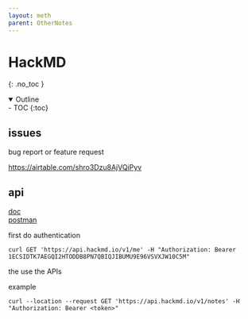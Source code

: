 ```yaml
---
layout: meth
parent: OtherNotes
---
```

# HackMD
{: .no_toc }

<details open markdown="block">
  <summary>
    Outline
  </summary>
- TOC
{:toc}
</details>

## issues
bug report or feature request

<https://airtable.com/shro3Dzu8AjVQiPyv>

## api
[doc](https://hackmd.io/@hackmd-api/developer-portal/)  
[postman](https://documenter.getpostman.com/view/68277/UVeNmhpT)

first do authentication
```
curl GET 'https://api.hackmd.io/v1/me' -H "Authorization: Bearer 1ECSIDTK7AEGQI2HTODDB8PN7QBIQJIBUMU9E96VSVXJW10C5M"
```

the use the APIs

example
```
curl --location --request GET 'https://api.hackmd.io/v1/notes' -H "Authorization: Bearer <token>"
```